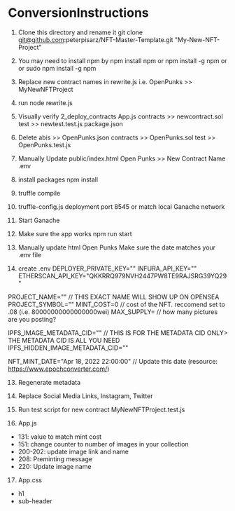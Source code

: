 # ConversionInstructions

1) Clone this directory and rename it
git clone git@github.com:peterpisarz/NFT-Master-Template.git "My-New-NFT-Project"


2) You may need to install npm by
npm install npm
or
npm install -g npm
or
or sudo npm install -g npm

3) Replace new contract names in rewrite.js
i.e. OpenPunks >> MyNewNFTProject

4) run
node rewrite.js

5) Visually verify
2_deploy_contracts
App.js
contracts >> newcontract.sol
test >> newtest.test.js
package.json

6) Delete
abis >> OpenPunks.json
contracts >> OpenPunks.sol
test >> OpenPunks.test.js

7) Manually Update
public/index.html Open Punks >> New Contract Name
.env

8) install packages
npm install

9) truffle compile

10) truffle-config.js deployment port 8545 or match local Ganache network

11) Start Ganache

11) Make sure the app works
npm run start

13) Manually update html
Open Punks
Make sure the date matches your .env file

12) create .env
DEPLOYER_PRIVATE_KEY=""
INFURA_API_KEY=""
ETHERSCAN_API_KEY="QKKRRQ979NVH2447PW8TE9RAJSRG39YQ29"

PROJECT_NAME="" // THIS EXACT NAME WILL SHOW UP ON OPENSEA
PROJECT_SYMBOL=""
MINT_COST=0 // cost of the NFT. reccomend set to .08 (i.e. 80000000000000000wei)
MAX_SUPPLY= // how many pictures are you posting?

IPFS_IMAGE_METADATA_CID="" // THIS IS FOR THE METADATA CID ONLY> THE METADATA CID IS ALL YOU NEED
IPFS_HIDDEN_IMAGE_METADATA_CID=""

NFT_MINT_DATE="Apr 18, 2022 22:00:00" // Update this date (resource: https://www.epochconverter.com/)

13) Regenerate metadata

14) Replace Social Media Links, Instagram, Twitter

15) Run test script for new contract
MyNewNFTProject.test.js

16) App.js
- 131: value to match mint cost
- 151: change counter to number of images in your collection
- 200-202: update image link and name
- 208: Preminting message
- 220: Update image name

17) App.css
- h1
- sub-header